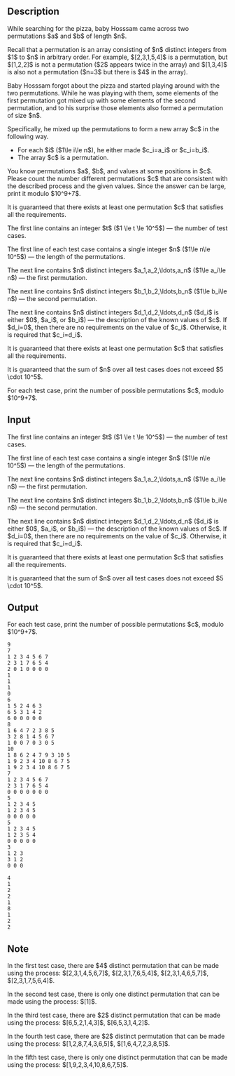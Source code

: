 ## Description

<div><p>While searching for the pizza, baby Hosssam came across two permutations $a$ and $b$ of length $n$.</p><p>Recall that a permutation is an array consisting of $n$ distinct integers from $1$ to $n$ in arbitrary order. For example, $[2,3,1,5,4]$ is a permutation, but $[1,2,2]$ is not a permutation ($2$ appears twice in the array) and $[1,3,4]$ is also not a permutation ($n=3$ but there is $4$ in the array).</p><p>Baby Hosssam forgot about the pizza and started playing around with the two permutations. While he was playing with them, some elements of the first permutation got mixed up with some elements of the second permutation, and to his surprise those elements also formed a permutation of size $n$.</p><p>Specifically, he mixed up the permutations to form a new array $c$ in the following way.</p><ul> <li> For each $i$ ($1\le i\le n$), he either made $c_i=a_i$ or $c_i=b_i$. </li><li> The array $c$ is a permutation. </li></ul><p>You know permutations $a$, $b$, and values at some positions in $c$. Please count the number different permutations $c$ that are consistent with the described process and the given values. Since the answer can be large, print it modulo $10^9+7$.</p><p>It is guaranteed that there exists at least one permutation $c$ that satisfies all the requirements.</p></div><div class="input-specification"><p>The first line contains an integer $t$ ($1 \le t \le 10^5$) — the number of test cases.</p><p>The first line of each test case contains a single integer $n$ ($1\le n\le 10^5$) — the length of the permutations.</p><p>The next line contains $n$ distinct integers $a_1,a_2,\ldots,a_n$ ($1\le a_i\le n$) — the first permutation.</p><p>The next line contains $n$ distinct integers $b_1,b_2,\ldots,b_n$ ($1\le b_i\le n$) — the second permutation.</p><p>The next line contains $n$ distinct integers $d_1,d_2,\ldots,d_n$ ($d_i$ is either $0$, $a_i$, or $b_i$) — the description of the known values of $c$. If $d_i=0$, then there are no requirements on the value of $c_i$. Otherwise, it is required that $c_i=d_i$.</p><p>It is guaranteed that there exists at least one permutation $c$ that satisfies all the requirements.</p><p>It is guaranteed that the sum of $n$ over all test cases does not exceed $5 \cdot 10^5$.</p></div><div class="output-specification"><p>For each test case, print the number of possible permutations $c$, modulo $10^9+7$.</p></div>

## Input

<p>The first line contains an integer $t$ ($1 \le t \le 10^5$) — the number of test cases.</p><p>The first line of each test case contains a single integer $n$ ($1\le n\le 10^5$) — the length of the permutations.</p><p>The next line contains $n$ distinct integers $a_1,a_2,\ldots,a_n$ ($1\le a_i\le n$) — the first permutation.</p><p>The next line contains $n$ distinct integers $b_1,b_2,\ldots,b_n$ ($1\le b_i\le n$) — the second permutation.</p><p>The next line contains $n$ distinct integers $d_1,d_2,\ldots,d_n$ ($d_i$ is either $0$, $a_i$, or $b_i$) — the description of the known values of $c$. If $d_i=0$, then there are no requirements on the value of $c_i$. Otherwise, it is required that $c_i=d_i$.</p><p>It is guaranteed that there exists at least one permutation $c$ that satisfies all the requirements.</p><p>It is guaranteed that the sum of $n$ over all test cases does not exceed $5 \cdot 10^5$.</p>

## Output

<p>For each test case, print the number of possible permutations $c$, modulo $10^9+7$.</p>





```input1
9
7
1 2 3 4 5 6 7
2 3 1 7 6 5 4
2 0 1 0 0 0 0
1
1
1
0
6
1 5 2 4 6 3
6 5 3 1 4 2
6 0 0 0 0 0
8
1 6 4 7 2 3 8 5
3 2 8 1 4 5 6 7
1 0 0 7 0 3 0 5
10
1 8 6 2 4 7 9 3 10 5
1 9 2 3 4 10 8 6 7 5
1 9 2 3 4 10 8 6 7 5
7
1 2 3 4 5 6 7
2 3 1 7 6 5 4
0 0 0 0 0 0 0
5
1 2 3 4 5
1 2 3 4 5
0 0 0 0 0
5
1 2 3 4 5
1 2 3 5 4
0 0 0 0 0
3
1 2 3
3 1 2
0 0 0
```




```output1
4
1
2
2
1
8
1
2
2
```



## Note

<p>In the first test case, there are $4$ distinct permutation that can be made using the process: $[2,3,1,4,5,6,7]$, $[2,3,1,7,6,5,4]$, $[2,3,1,4,6,5,7]$, $[2,3,1,7,5,6,4]$.</p><p>In the second test case, there is only one distinct permutation that can be made using the process: $[1]$.</p><p>In the third test case, there are $2$ distinct permutation that can be made using the process: $[6,5,2,1,4,3]$, $[6,5,3,1,4,2]$.</p><p>In the fourth test case, there are $2$ distinct permutation that can be made using the process: $[1,2,8,7,4,3,6,5]$, $[1,6,4,7,2,3,8,5]$.</p><p>In the fifth test case, there is only one distinct permutation that can be made using the process: $[1,9,2,3,4,10,8,6,7,5]$.</p>
